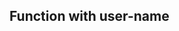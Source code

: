 <!DOCTYPE html>
<html lang="en">
<head>
    <meta charset="UTF-8">
    <meta name="viewport" content="width=device-width, initial-scale=1.0">
    <title>declaring function</title>
    <style>
        .out{color: blueviolet; font-weight: bold;}
    </style>
</head>
<body>
    <h2> Function with user-name </h2>
    <p id="demo1" class="out"> </p>
    <script>
        function hi(){
            return "Hello Students, How are you!!!";
        }
        document.getElementById("demo1").innerText=hi();
    </script>
</body>
</html>
